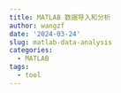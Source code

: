 ```yaml
---
title: MATLAB 数据导入和分析
author: wangzf
date: '2024-03-24'
slug: matlab-data-analysis
categories:
  - MATLAB
tags:
  - tool
---
```

